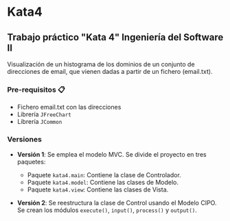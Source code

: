 # Kata4
## Trabajo práctico "Kata 4" Ingeniería del Software II
Visualización de un histograma de los dominios de un conjunto de direcciones de email, que vienen dadas a partir de un fichero (email.txt).

### Pre-requisitos :clipboard:
* Fichero email.txt con las direcciones
* Librería `JFreeChart`
* Librería `JCommon`

### Versiones
* **Versión 1**: Se emplea el modelo MVC. Se divide el proyecto en tres paquetes:
                                                                                        
  * Paquete `kata4.main`: Contiene la clase de Controlador.
  * Paquete `kata4.model`: Contiene las clases de Modelo.
  * Paquete `kata4.view`: Contiene las clases de Vista.
* **Versión 2**: Se reestructura la clase de Control usando el Modelo CIPO. Se crean los módulos `execute()`, `input()`, `process()` y `output()`.
